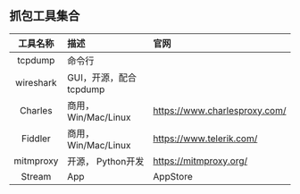 ## 抓包工具集合


|        工具名称        | 描述                              |官网      |
|:-----------------:|:--------------------------------|:--------------------------------|
|     tcpdump        | 命令行                 |    |
|     wireshark        | GUI，开源，配合tcpdump                 ||
|     Charles        | 商用，Win/Mac/Linux                 |https://www.charlesproxy.com/|
|     Fiddler        | 商用，Win/Mac/Linux                 |https://www.telerik.com/|
|     mitmproxy        | 开源， Python开发                 |https://mitmproxy.org/|
|     Stream        | App              |AppStore|
